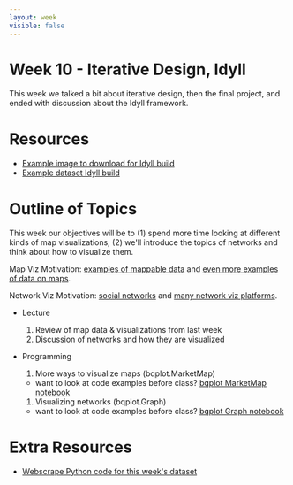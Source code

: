 ```yaml
---
layout: week
visible: false
---
```


# Week 10 - Iterative Design, Idyll

This week we talked a bit about iterative design, then the final project, and
ended with discussion about the Idyll framework.

# Resources

 * <a href='corg/imgcropped.png' download>Example image to download for Idyll build</a>
 * <a href='data/corgiData.csv' download>Example dataset Idyll build</a>

# Outline of Topics

This week our objectives will be to (1) spend more time looking at different kinds of map visualizations, (2) we'll introduce the topics of networks and think about how to visualize them.

Map Viz Motivation: <a href="https://www.idashboards.com/blog/2017/08/02/5-provocative-map-data-visualizations/">examples of mappable data</a> and <a href="https://www.idashboards.com/blog/2017/08/02/5-provocative-map-data-visualizations/">even more examples of data on maps</a>.

Network Viz Motivation: <a href="https://www.maa.org/sites/default/files/pdf/Mathhorizons/NetworkofThrones%20%281%29.pdf">social networks</a> and <a href="https://dataviz.tools/category/network-visualization/">many network viz platforms</a>.

 * Lecture
   1. Review of map data & visualizations from last week
   1. Discussion of networks and how they are visualized

 * Programming
   1. More ways to visualize maps (bqplot.MarketMap)
     * want to look at code examples before class? <a href="https://github.com/bloomberg/bqplot/blob/master/examples/Marks/Object%20Model/Market%20Map.ipynb">bqplot MarketMap notebook</a>
   1. Visualizing networks (bqplot.Graph)
     * want to look at code examples before class? <a href="https://github.com/dmadeka/PyGotham-2017/blob/master/6%20-%20Mobile%20Patent%20Suits.ipynb">bqplot Graph notebook</a>

# Extra Resources

 * <a href='corg/grabCorgData.py'>Webscrape Python code for this week's dataset</a>
